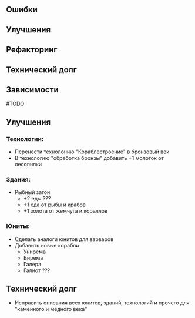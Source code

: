 ## Ошибки
## Улучшения
## Рефакторинг
## Технический долг
## Зависимости

#TODO

## Улучшения
### Технологии:
- Перенести технолонию "Кораблестроение" в бронзовый век
- В технологию "обработка бронзы" добавить +1 молоток от лесопилки
### Здания:
- Рыбный загон:
  - +2 еды ???
  - +1 еда от рыбы и крабов
  - +1 золота от жемчуга и кораллов
### Юниты:
- Сделать аналоги юнитов для варваров
- Добавить новые корабли
  - Унирема
  - Бирема
  - Галера
  - Галиот ???

## Технический долг
- Исправить описания всех юнитов, зданий, технологий и прочего для "каменного и медного века"
